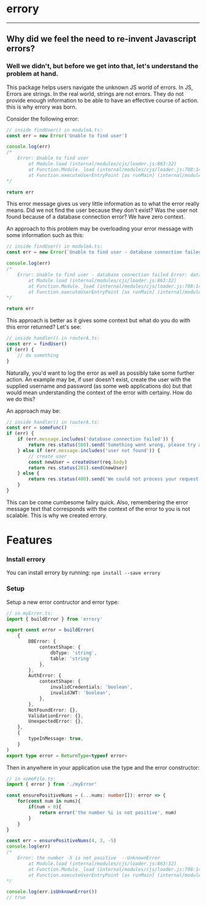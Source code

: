 # errory
___
## Why did we feel the need to re-invent Javascript errors?

### Well we didn't, but before we get into that, let's understand the problem at hand.

This package helps users navigate the unknown JS world of errors. In JS, Errors are strings. In the real world, strings are not errors. They do not provide enough information to be able to have an effective course of action. this is why errory was born.

Consider the following error:

```ts
// inside findUser() in moduleA.ts:
const err = new Error('Unable to find user')

console.log(err)
/*
    Error: Unable to find user
        at Module.load (internal/modules/cjs/loader.js:863:32)
        at Function.Module._load (internal/modules/cjs/loader.js:708:14)
        at Function.executeUserEntryPoint [as runMain] (internal/modules/run_main.js:60:12)
*/

return err
```

This error message gives us very little information as to what the error really means. Did we not find the user because they don't exist? Was the user not found because of a database connection error? We have zero context.

An approach to this problem may be overloading your error message with some information such as this:

```ts
// inside findUser() in moduleA.ts:
const err = new Error(`Unable to find user - database connection failed ${databaseError}`)

console.log(err)
/*
    Error: Unable to find user - database connection failed Error: database connection ECONNRESET
        at Module.load (internal/modules/cjs/loader.js:863:32)
        at Function.Module._load (internal/modules/cjs/loader.js:708:14)
        at Function.executeUserEntryPoint [as runMain] (internal/modules/run_main.js:60:12)
*/

return err
```

This approach is better as it gives some context but what do you do with this error returned? Let's see:

```ts
// inside handler() in routerA.ts:
const err = findUser()
if (err) {
	// do something
}
```

Naturally, you'd want to log the error as well as possibly take some further action. An example may be, if user doesn't exist, create the user with the supplied username and password (as some web applications do) but that would mean understanding the context of the error with certainy. How do we do this?

An approach may be:

```ts
// inside handler() in routerA.ts:
const err = someFunc()
if (err) {
	if (err.message.includes('database connection failed')) {
		return res.status(500).send('Something went wrong, please try again later.')
	} else if (err.message.includes('user not found')) {
		// create user
		const newUser = createUser(req.body)
		return res.status(201).send(newUser)
	} else {
		return res.status(400).send('We could not process your request.')
	}
}
```

This can be come cumbesome failry quick. Also, remembering the error message text that corresponds with the context of the error to you is not scalable. This is why we created errory.


# Features 

### Install errory 

You can install errory by running: `npm install --save errory`

### Setup

Setup a new error contructor and error type:
```ts
// in myError.ts:
import { buildError } from 'errory'

export const error = buildError(
	{
		DBError: {
			contextShape: {
				dbType: 'string',
                table: 'string'
			},
		},
		AuthError: {
			contextShape: {
				invalidCredentials: 'boolean',
				invalidJWT: 'boolean',
			},
		},
		NotFoundError: {},
		ValidationError: {},
		UnexpectedError: {},
	},
	{
		typeInMessage: true,
	}
)
export type error = ReturnType<typeof error>
```

Then in anywhere in your application use the type and the error constructor:
```ts
// in someFile.ts:
import { error } from './myError'

const ensurePositiveNums = (...nums: number[]): error => {
    for(const num in nums){
        if(num < 0){
            return error('the number %i is not positive', num)
        }
    }
}

const err = ensurePositiveNums(4, 3, -5)
console.log(err)
/* 
    Error: the number -5 is not positive  --UnknownError 
        at Module.load (internal/modules/cjs/loader.js:863:32)
        at Function.Module._load (internal/modules/cjs/loader.js:708:14)
        at Function.executeUserEntryPoint [as runMain] (internal/modules/run_main.js:60:12)
*/

console.log(err.isUnknownError())
// true
